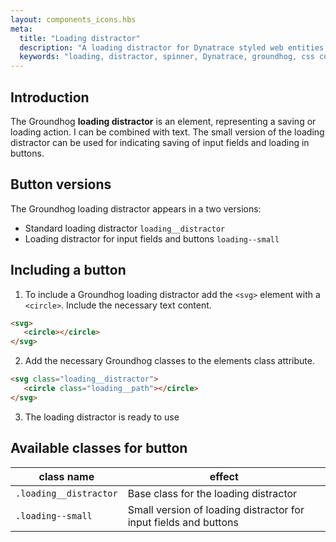 ```yaml
---
layout: components_icons.hbs
meta:
  title: "Loading distractor"
  description: "A loading distractor for Dynatrace styled web entities with css and markup examples."
  keywords: "loading, distractor, spinner, Dynatrace, groundhog, css component"
---
```



## Introduction
The Groundhog **loading distractor** is an element, representing a saving or loading action. I can be combined with text. The small version of the loading distractor can be used for indicating saving of input fields and loading in buttons.


## Button versions
The Groundhog loading distractor appears in a two versions:

* Standard loading distractor `loading__distractor`
* Loading distractor for input fields and buttons `loading--small`


## Including a button
1. To include a Groundhog loading distractor add the `<svg>` element with a `<circle>`. Include the necessary text content.
```html
<svg>
   <circle></circle>
</svg>
```

2. Add the necessary Groundhog classes to the elements class attribute.
```html
<svg class="loading__distractor">
   <circle class="loading__path"></circle>
</svg>
```

3. The loading distractor is ready to use


## Available classes for button
| class name | effect |
|------------|--------|
| `.loading__distractor` | Base class for the loading distractor |
| `.loading--small` | Small version of loading distractor for input fields and buttons |
